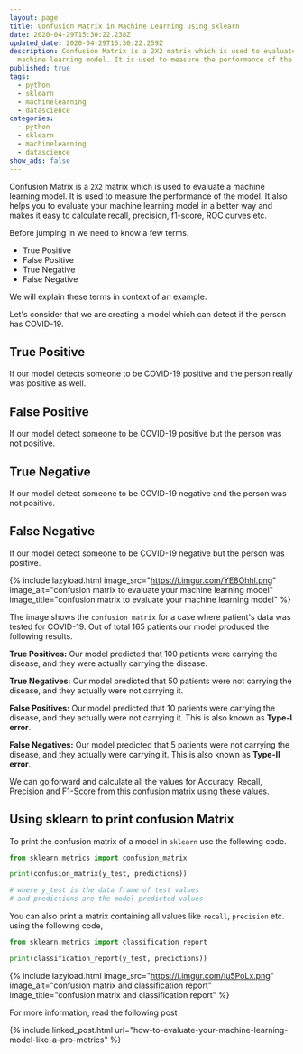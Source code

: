 ```yaml
---
layout: page
title: Confusion Matrix in Machine Learning using sklearn
date: 2020-04-29T15:30:22.238Z
updated_date: 2020-04-29T15:30:22.259Z
description: Confusion Matrix is a 2X2 matrix which is used to evaluate a
  machine learning model. It is used to measure the performance of the model.
published: true
tags:
  - python
  - sklearn
  - machinelearning
  - datascience
categories:
  - python
  - sklearn
  - machinelearning
  - datascience
show_ads: false
---
```

Confusion Matrix is a `2X2` matrix which is used to evaluate a machine learning model. It is used to measure the performance of the model. It also helps you to evaluate your machine learning model in a better way and makes it easy to calculate recall, precision, f1-score, ROC curves etc.

Before jumping in we need to know a few terms.

* True Positive
* False Positive
* True Negative
* False Negative

We will explain these terms in context of an example.

Let's consider that we are creating a model which can detect if the person has COVID-19.

## True Positive

If our model detects someone to be COVID-19 positive and the person really was positive as well.

## False Positive

If our model detect someone to be COVID-19 positive but the person was not positive.

## True Negative

If our model detect someone to be COVID-19 negative and the person was not positive.

## False Negative

If our model detect someone to be COVID-19 negative but the person was positive.

{% include lazyload.html image_src="https://i.imgur.com/YE8Ohhl.png" image_alt="confusion matrix to evaluate your machine learning model" image_title="confusion matrix to evaluate your machine learning model" %}

The image shows the `confusion matrix` for a case where patient's data was tested for COVID-19. Out of total 165 patients our model produced the following results.

**True Positives:** Our model predicted that 100 patients were carrying the disease, and they were actually carrying the disease.

**True Negatives:** Our model predicted that 50 patients were not carrying the disease, and they actually were not carrying it.

**False Positives:** Our model predicted that 10 patients were carrying the disease, and they actually were not carrying it. This is also known as **Type-I error**.

**False Negatives:** Our model predicted that 5 patients were not carrying the disease, and they actually were carrying it. This is also known as **Type-II error**.

We can go forward and calculate all the values for Accuracy, Recall, Precision and F1-Score from this confusion matrix using these values.

## Using sklearn to print confusion Matrix

To print the confusion matrix of a model in `sklearn` use the following code.

```python
from sklearn.metrics import confusion_matrix

print(confusion_matrix(y_test, predictions))

# where y_test is the data frame of test values
# and predictions are the model predicted values
```

You can also print a matrix containing all values like `recall`, `precision` etc. using the following code,

```python
from sklearn.metrics import classification_report

print(classification_report(y_test, predictions))
```

{% include lazyload.html image_src="https://i.imgur.com/Iu5PoLx.png" image_alt="confusion matrix and classification report" image_title="confusion matrix and classification report" %}

For more information, read the following post

{% include linked_post.html url="how-to-evaluate-your-machine-learning-model-like-a-pro-metrics" %}